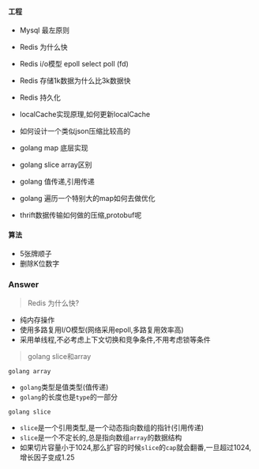 #### 工程

* Mysql 最左原则
* Redis 为什么快
* Redis i/o模型 epoll select poll (fd)
* Redis 存储1k数据为什么比3k数据快
* Redis 持久化
* localCache实现原理,如何更新localCache
* 如何设计一个类似json压缩比较高的

* golang map 底层实现
* golang slice array区别
* golang 值传递,引用传递
* golang 遍历一个特别大的map如何去做优化

* thrift数据传输如何做的压缩,protobuf呢



#### 算法

* 5张牌顺子
* 删除K位数字









### Answer

> Redis 为什么快?

* 纯内存操作
* 使用多路复用I/O模型(网络采用epoll,多路复用效率高)
* 采用单线程,不必考虑上下文切换和竞争条件,不用考虑锁等条件


> golang slice和array


`golang array`

* `golang`类型是值类型(值传递)
* `golang`的长度也是`type`的一部分



`golang slice`
* `slice`是一个引用类型,是一个动态指向数组的指针(引用传递)
* `slice`是一个不定长的,总是指向数组`array`的数据结构
* 如果切片容量小于1024,那么扩容的时候`slice`的`cap`就会翻番,一旦超过1024,增长因子变成1.25



















